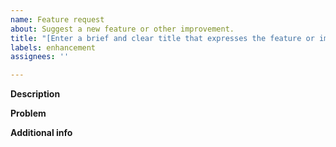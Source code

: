 ```yaml
---
name: Feature request
about: Suggest a new feature or other improvement.
title: "[Enter a brief and clear title that expresses the feature or improvement]"
labels: enhancement
assignees: ''

---
```


<!-- 
    This template is just a suggestion. 
    Please feel free to leave out sections and deviate from the template in other ways as you see fit.
-->


**Description** 
<!-- Provide a descriptive summary of the enhancement you would like to see -->


**Problem** 
<!-- 
    Describe why you would like to see this enhancement.
    Which problem would it solve for you? 
    How would you use the new feature? 
-->


**Additional info** 
<!-- 
    Add any further info regarding your request here.
    E.g Mockups or screenshots of other apps. 
-->


<!-- Thanks for helping to make Mac Mouse Fix more useful! 🚀-->
